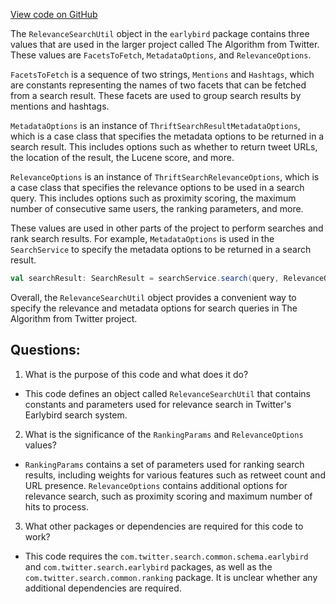 [View code on GitHub](https://github.com/misbahsy/the-algorithm/home-mixer/server/src/main/scala/com/twitter/home_mixer/util/earlybird/RelevanceSearchUtil.scala)

The `RelevanceSearchUtil` object in the `earlybird` package contains three values that are used in the larger project called The Algorithm from Twitter. These values are `FacetsToFetch`, `MetadataOptions`, and `RelevanceOptions`. 

`FacetsToFetch` is a sequence of two strings, `Mentions` and `Hashtags`, which are constants representing the names of two facets that can be fetched from a search result. These facets are used to group search results by mentions and hashtags.

`MetadataOptions` is an instance of `ThriftSearchResultMetadataOptions`, which is a case class that specifies the metadata options to be returned in a search result. This includes options such as whether to return tweet URLs, the location of the result, the Lucene score, and more. 

`RelevanceOptions` is an instance of `ThriftSearchRelevanceOptions`, which is a case class that specifies the relevance options to be used in a search query. This includes options such as proximity scoring, the maximum number of consecutive same users, the ranking parameters, and more. 

These values are used in other parts of the project to perform searches and rank search results. For example, `MetadataOptions` is used in the `SearchService` to specify the metadata options to be returned in a search result. 

```scala
val searchResult: SearchResult = searchService.search(query, RelevanceOptions, MetadataOptions)
```

Overall, the `RelevanceSearchUtil` object provides a convenient way to specify the relevance and metadata options for search queries in The Algorithm from Twitter project.
## Questions: 
 1. What is the purpose of this code and what does it do?
- This code defines an object called `RelevanceSearchUtil` that contains constants and parameters used for relevance search in Twitter's Earlybird search system.

2. What is the significance of the `RankingParams` and `RelevanceOptions` values?
- `RankingParams` contains a set of parameters used for ranking search results, including weights for various features such as retweet count and URL presence. `RelevanceOptions` contains additional options for relevance search, such as proximity scoring and maximum number of hits to process.

3. What other packages or dependencies are required for this code to work?
- This code requires the `com.twitter.search.common.schema.earlybird` and `com.twitter.search.earlybird` packages, as well as the `com.twitter.search.common.ranking` package. It is unclear whether any additional dependencies are required.